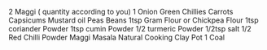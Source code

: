 2 Maggi ( quantity according to you)
1 Onion
Green Chillies
Carrots
Capsicums
Mustard oil
Peas
Beans
1tsp Gram Flour or Chickpea Flour
1tsp coriander Powder
1tsp cumin Powder
1/2 turmeric Powder
1/2tsp salt
1/2 Red Chilli Powder
Maggi Masala
Natural Cooking Clay Pot
1 Coal